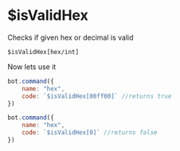 # $isValidHex

Checks if given hex or decimal is valid

```text
$isValidHex[hex/int]
```

Now lets use it

```javascript
bot.command({
    name: "hex",
    code: `$isValidHex[00ff00]` //returns true
})

bot.command({
    name: "hex",
    code: `$isValidHex[0]` //returns false
})
```

